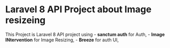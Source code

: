# Laravel 8 API Project about Image resizeing

This Project is Laravel 8 API project using - **sanctum auth** for Auth, - **Image INtervention** for Image Resizing, - **Breeze** for auth UI,

